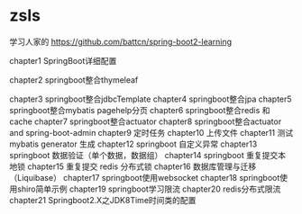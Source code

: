 # zsls
学习人家的 https://github.com/battcn/spring-boot2-learning 

chapter1	SpringBoot详细配置

chapter2	springboot整合thymeleaf

chapter3	springboot整合jdbcTemplate
chapter4	springboot整合jpa
chapter5	springboot整合mybatis pagehelp分页
chapter6	springboot整合redis 和 cache
chapter7	springboot整合actuator
chapter8	springboot整合actuator and spring-boot-admin
chapter9	定时任务
chapter10	上传文件
chapter11	测试 mybatis generator 生成
chapter12	springboot 自定义异常
chapter13	springboot 数据验证（单个数据，数据组）
chapter14	springboot 重复提交本地锁
chapter15	重复提交 redis 分布式锁
chapter16	数据库管理与迁移（Liquibase）
chapter17	springboot使用websocket
chapter18	springboot使用shiro简单示例
chapter19	springboot学习限流
chapter20	redis分布式限流
chapter21	Springboot2.X之JDK8Time时间类的配置
